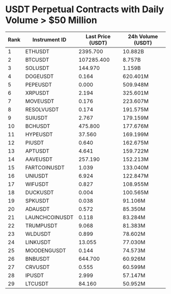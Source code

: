 # USDT Perpetual Contracts with Daily Volume > $50 Million

| Rank | Instrument ID | Last Price (USDT) | 24h Volume (USDT) |
|------|---------------|-------------------|-------------------|
| 1 | ETHUSDT | 2395.700 | 10.882B |
| 2 | BTCUSDT | 107285.400 | 8.757B |
| 3 | SOLUSDT | 144.970 | 1.159B |
| 4 | DOGEUSDT | 0.164 | 620.401M |
| 5 | PEPEUSDT | 0.000 | 509.948M |
| 6 | XRPUSDT | 2.194 | 325.601M |
| 7 | MOVEUSDT | 0.176 | 223.607M |
| 8 | RESOLVUSDT | 0.174 | 191.575M |
| 9 | SUIUSDT | 2.767 | 179.159M |
| 10 | BCHUSDT | 475.800 | 177.676M |
| 11 | HYPEUSDT | 37.560 | 169.199M |
| 12 | PIUSDT | 0.640 | 162.675M |
| 13 | APTUSDT | 4.641 | 159.722M |
| 14 | AAVEUSDT | 257.190 | 152.213M |
| 15 | FARTCOINUSDT | 1.039 | 133.040M |
| 16 | UNIUSDT | 6.924 | 122.847M |
| 17 | WIFUSDT | 0.827 | 108.955M |
| 18 | DUCKUSDT | 0.004 | 100.565M |
| 19 | SPKUSDT | 0.038 | 91.106M |
| 20 | ADAUSDT | 0.572 | 85.350M |
| 21 | LAUNCHCOINUSDT | 0.118 | 83.284M |
| 22 | TRUMPUSDT | 9.068 | 81.383M |
| 23 | WLDUSDT | 0.899 | 78.602M |
| 24 | LINKUSDT | 13.055 | 77.030M |
| 25 | MOODENGUSDT | 0.144 | 74.573M |
| 26 | BNBUSDT | 644.700 | 60.926M |
| 27 | CRVUSDT | 0.555 | 60.599M |
| 28 | IPUSDT | 2.999 | 57.147M |
| 29 | LTCUSDT | 84.160 | 50.952M |
